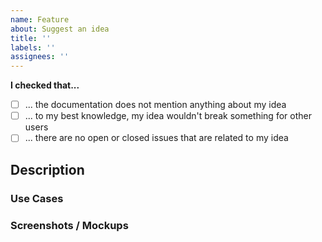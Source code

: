 ```yaml
---
name: Feature
about: Suggest an idea
title: ''
labels: ''
assignees: ''
---
```


<!--
  ⚠️ WARNING

  Half of all issues created do not contain enough information to help or are
  not appropriate for the issue tracker (i.e. one-line questions). If you would
  like to suggest a feature, follow the steps outlined below closely. Any issue
  that does not meet these conditions may be closed unnoticed.

  Why? Because the maintainers of this project are wasting a lot of time
  answering questions that are not directly related to this project.

  Make sure that your request fulfills all of the following requirements
-->

__I checked that...__

- [ ] ... the documentation does not mention anything about my idea
- [ ] ... to my best knowledge, my idea wouldn't break something for other users
- [ ] ... there are no open or closed issues that are related to my idea

## Description

<!-- Please provide a brief description of the feature -->

### Use Cases

<!-- Please describe how your suggestion would benefit you and other users -->

### Screenshots / Mockups

<!-- If applicable, provide some mockups or screenshots -->
